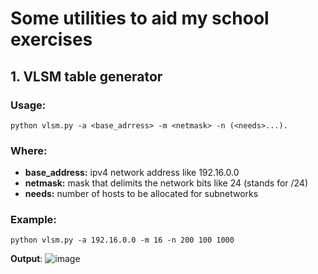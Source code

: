 # **Some utilities to aid my school exercises**
## **1. VLSM table generator**
### **Usage:**
``` python vlsm.py -a <base_adrress> -m <netmask> -n (<needs>...). ```
### Where:
  * **base_address:**  ipv4 network address like 192.16.0.0
  * **netmask:** mask that delimits the network bits like 24 (stands for /24)
  * **needs:** number of hosts to be allocated for subnetworks

### **Example**:
  ```python vlsm.py -a 192.16.0.0 -m 16 -n 200 100 1000```


**Output**:
![image](https://github.com/fbSans/unitools/assets/95938238/098a3108-b43a-4d10-bf09-675f88371de2)
